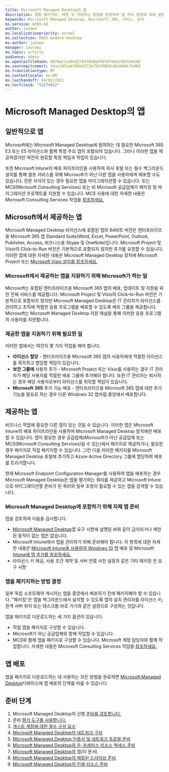 ```yaml
---
title: Microsoft Managed Desktop의 앱
description: 앱을 패키지화, 배포 및 지원하는 방법을 포함하여 앱 처리 방법에 대해 설명
keywords: Microsoft Managed Desktop, Microsoft 365, 서비스, 문서
ms.service: m365-md
author: jaimeo
ms.localizationpriority: normal
ms.collection: M365-modern-desktop
ms.author: jaimeo
manager: laurawi
ms.topic: article
audience: Admin
ms.openlocfilehash: d970ac1a28c62703f648e4fbf6f66e2f825a6188
ms.sourcegitcommit: 53acc851abf68e2272e75df0856c0e16b0c7e48d
ms.translationtype: MT
ms.contentlocale: ko-KR
ms.lasthandoff: 04/02/2021
ms.locfileid: "51574622"
---
```

# <a name="apps-in-microsoft-managed-desktop"></a>Microsoft Managed Desktop의 앱

<!--This topic is the target for 2 "Learn more" links in the Admin Portal (aka.ms/app-overview;app-package); also target for link from Online resources (aka.ms/app-overviewmmd-app-prep) do not delete.-->

<!--Applications: supported/onboard/deployment -->
 
## <a name="apps-generally"></a>일반적으로 앱

Microsoft에는 Microsoft Managed Desktop에 참여하는 데 필요한 Microsoft 365 E3 또는 E5 라이선스와 함께 특정 주요 앱이 포함되어 있습니다. 그러나 이러한 앱을 제공하겠지만 여전히 완료할 특정 책임과 작업이 있습니다.

또한 Microsoft Intune의 배포 파이프라인을 사용하여 회사 포털 또는 필수 백그라운드 설치를 통해 셀프 서비스를 위해 Microsoft가 아닌 다른 앱을 사용자에게 배포할 수도 있습니다. 전문 지식이 있는 경우 필요한 앱을 마이그레이션할 수 있습니다. 또는 MCS(Microsoft Consulting Services) 또는 비 Microsoft 공급업체가 패키징 및 마이그레이션 프로젝트를 지원할 수 있습니다. MCS 사용에 대한 자세한 내용은 Microsoft Consulting Services 작업을 [참조하세요.](apps-MCS.md)


## <a name="apps-provided-by-microsoft"></a>Microsoft에서 제공하는 앱

Microsoft Managed Desktop 라이선스에 포함된 앱의 64비트 버전은 엔터프라이즈용 Microsoft 365 앱 Standard Suite(Word, Excel, PowerPoint, Outlook, Publisher, Access, 비즈니스용 Skype 및 OneNote)입니다. Microsoft Project 및 Visio의 Click-to-Run 버전은 기본적으로 포함되지 않지만 추가를 요청할 수 있습니다.  이러한 앱에 대한 자세한 내용은 Microsoft Managed Desktop 장치에 Microsoft Project 또는 [Microsoft Visio 설치를 참조하세요.](../get-started/project-visio.md)

### <a name="what-microsoft-does-to-support-the-apps-we-provide"></a>Microsoft에서 제공하는 앱을 지원하기 위해 Microsoft가 하는 일

Microsoft는 포함된 엔터프라이즈용 Microsoft 365 앱의 배포, 업데이트 및 지원을 위한 전체 서비스를 제공합니다. Microsoft Project 및 Visio의 Click-to-Run 버전은 기본적으로 포함되지 않지만 Microsoft Managed Desktop은 IT 관리자가 라이선스를 관리하고 조직에 적합한 응용 프로그램을 배포할 수 있도록 배포 그룹을 제공합니다.  Microsoft는 Microsoft Managed Desktop 지원 채널을 통해 이러한 응용 프로그램의 사용자를 지원합니다.

### <a name="what-you-need-to-do-to-support-the-apps-we-provide"></a>제공한 앱을 지원하기 위해 필요한 일

이러한 앱에서는 여전히 몇 가지 작업을 해야 합니다.

- **라이선스 할당** - 엔터프라이즈용 Microsoft 365 앱의 사용자에게 적절한 라이선스를 획득하고 할당할 책임이 있습니다.
- **보안 그룹에** 사용자 추가 - Microsoft Project 또는 Visio를 사용하는 경우 IT 관리자가 해당 사용자를 적절한 배포 그룹에 추가해야 합니다. 또한 IT 관리자는 퇴사하는 경우 해당 사용자로부터 라이선스를 취득할 책임이 있습니다.
- **Microsoft 365** 추가 기능 배포 - 엔터프라이즈용 Microsoft 365 앱에 대한 추가 기능을 필요로 하는 경우 다른 Windows 32 앱처럼 중앙에서 배포합니다. 

## <a name="apps-you-provide"></a>제공하는 앱

비즈니스 작업에 필요한 다른 앱이 있는 것일 수 있습니다. 이러한 앱은 Microsoft Intune의 배포 파이프라인을 사용하여 Microsoft Managed Desktop 장치에만 배포할 수 있습니다. 앱이 필요한 경우 공급업체(Microsoft가 아닌 공급업체 또는 MCS(Microsoft Consulting Services)일 수 있는)에서 패키지로 제공하거나, 필요한 경우 패키지로 직접 패키지할 수 있습니다. 그런 다음 이러한 패키지를 Microsoft Managed Desktop 포털에 추가하고 Azure Active Directory 그룹에 할당하여 배포를 트리거합니다. 

현재 Microsoft Endpoint Configuration Manager를 사용하여 앱을 배포하는 경우 Microsoft Managed Desktop은 앱을 평가하는 쿼리를 제공하고 Microsoft Intune으로 마이그레이션할 준비가 된 쿼리와 일부 조정이 필요할 수 있는 앱을 검색할 수 있습니다.


### <a name="preparing-your-own-apps-for-inclusion-in-microsoft-managed-desktop"></a>Microsoft Managed Desktop에 포함하기 위해 자체 앱 준비
앱을 검토하여 다음을 검사합니다.

- [Microsoft Managed Desktop](../service-description/mmd-app-requirements.md)앱 요구 사항에 설명된 바와 같이 금지되거나 제한된 동작이 없는 앱은 없습니다.
- Microsoft Intune에서 앱을 관리하기 위해 준비해야 합니다. 이 항목에 대한 자세한 내용은 [Microsoft Intune을 사용하여 Windows 10](/intune/apps-windows-10-app-deploy) 앱 배포 및 Microsoft [Intune에 앱 추가를 참조하세요.](/intune/apps-add)
- 라이선스 키 제공, 사용 조건 계약 및 서버 연결 사전 설정과 같은 기타 패키징 전 요구 사항

### <a name="decide-how-to-package-apps"></a>앱을 패키지하는 방법 결정

일부 독립 소프트웨어 게시자는 앱을 중앙에서 배포하기 전에 패키지해야 할 수 있습니다. "패키징"은 앱을 백그라운드에서 설치할 수 있도록 앱의 설치 관리자를 라이선스 키, 원격 서버 위치 또는 데스크톱 바로 가기와 같은 설정으로 구성하는 것입니다.

앱을 패키지로 다운로드하는 세 가지 옵션이 있습니다. 


- 직접 앱을 패키지로 구성할 수 있습니다.
- Microsoft가 아닌 공급업체와 함께 작업할 수 있습니다.
- MCS와 함께 앱을 패키지로 구성할 수 있습니다. Microsoft 계정 담당자와 함께 작업합니다. 자세한 내용은 Microsoft Consulting Services 작업을 [참조하세요.](apps-MCS.md)



## <a name="deploying-apps"></a>앱 배포

앱을 패키지로 다운로드하는 데 사용하는 모든 방법을 완료하면 [Microsoft Managed Desktop](../get-started/deploy-apps.md)디바이스에 앱 배포의 단계를 따를 수 있습니다.


## <a name="steps-to-get-ready"></a>준비 단계

1. Microsoft Managed Desktop의 선행 [준비를 검토합니다.](prerequisites.md)
2. 준비 [평가 도구를 사용합니다.](readiness-assessment-tool.md)
3. [게스트 계정에 대한 필수 구성 요소](guest-accounts.md)
4. [Microsoft Managed Desktop의 네트워크 구성](network.md)
5. [Microsoft Managed Desktop 인증서 및 네트워크 프로필 준비](certs-wifi-lan.md)
6. [Microsoft Managed Desktop의 온-프레미스 리소스 액세스 준비](authentication.md)
7. [Microsoft Managed Desktop의](apps.md) 앱(이 문서)
8. [Microsoft Managed Desktop의 매핑된 드라이브 준비](mapped-drives.md)
9. [Microsoft Managed Desktop의 인쇄 리소스 준비](printing.md)
